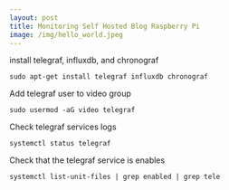 ```yaml
---
layout: post
title: Monitoring Self Hosted Blog Raspberry Pi
image: /img/hello_world.jpeg
---
```


install telegraf, influxdb, and chronograf
```
sudo apt-get install telegraf influxdb chronograf
```

Add telegraf user to video group
```
sudo usermod -aG video telegraf
```

Check telegraf services logs
```
systemctl status telegraf
```

Check that the telegraf service is enables
```
systemctl list-unit-files | grep enabled | grep tele
```
